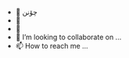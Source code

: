 - 👋 چۆنن
- 👀 
- 🌱
- 💞️ I’m looking to collaborate on ...
- 📫 How to reach me ...

<!---
Malaexe/Malaexe is a ✨ special ✨ repository because its `README.md` (this file) appears on your GitHub profile.
You can click the Preview link to take a look at your changes.
--->
